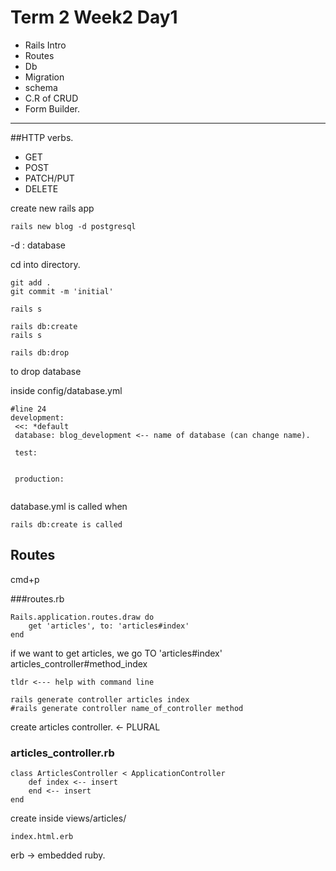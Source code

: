 # Term 2 Week2 Day1

* Rails Intro
* Routes
* Db
* Migration
* schema
* C.R of CRUD
* Form Builder.

---
##HTTP verbs.

* GET
* POST
* PATCH/PUT
* DELETE


create new rails app

```
rails new blog -d postgresql
```

-d : database

cd into directory.

```
git add .
git commit -m 'initial'
```

```
rails s
```

```
rails db:create
rails s
```

```
rails db:drop
```
to drop database


inside config/database.yml

```
#line 24
development:
 <<: *default
 database: blog_development <-- name of database (can change name).
 
 test:
 
 
 production:
 
```
database.yml is called when 
```
rails db:create is called
```

## Routes

cmd+p

###routes.rb

```
Rails.application.routes.draw do
	get 'articles', to: 'articles#index'
end
```

if we want to get articles, we go TO 'articles#index' articles_controller#method_index

```
tldr <--- help with command line
```

```
rails generate controller articles index
#rails generate controller name_of_controller method
```
create articles controller. <- PLURAL


### articles_controller.rb

```
class ArticlesController < ApplicationController
	def index <-- insert
	end <-- insert
end
```

create inside views/articles/

```
index.html.erb
```

erb -> embedded ruby.

